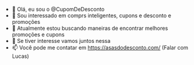 - 👋 Olá, eu sou o @CupomDeDesconto
- 👀 Sou interessado em comprs inteligentes, cupons e desconto e promoções
- 🌱 Atualmente estou buscando maneiras de encontrar melhores promoções e cupons
- 💞️ Se tiver interesse vamos juntos nessa
- 📫 Você pode me contatar em https://asasdodesconto.com/ (Falar com Lucas)

<!---
CupomDeDesconto/CupomDeDesconto is a ✨ special ✨ repository because its `README.md` (this file) appears on your GitHub profile.
You can click the Preview link to take a look at your changes.
--->
